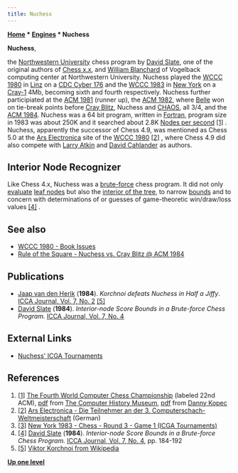```yaml
---
title: Nuchess
---
```

**[Home](Home "Home") \* [Engines](Engines "Engines") \* Nuchess**


**Nuchess**,  

the [Northwestern University](Northwestern_University "Northwestern University") chess program by [David Slate](David_Slate "David Slate"), one of the original authors of [Chess x.x](Chess_(Program) "Chess (Program)"), and [William Blanchard](William_Blanchard "William Blanchard") of Vogelback computing center at Northwestern University. Nuchess played the [WCCC 1980](WCCC_1980 "WCCC 1980") in [Linz](https://en.wikipedia.org/wiki/Linz) on a [CDC Cyber 176](CDC_Cyber "CDC Cyber") and the [WCCC 1983](WCCC_1983 "WCCC 1983") in [New York](https://en.wikipedia.org/wiki/New_York_City) on a [Cray-1](Cray-1 "Cray-1") 4Mb, becoming sixth and fourth respectively. Nuchess further participiated at the [ACM 1981](ACM_1981 "ACM 1981") (runner up), the [ACM 1982](ACM_1982 "ACM 1982"), where [Belle](Belle "Belle") won on tie-break points before [Cray Blitz](Cray_Blitz "Cray Blitz"), Nuchess and [CHAOS](CHAOS "CHAOS"), all 3/4, and the [ACM 1984](ACM_1984 "ACM 1984"). Nuchess was a 64 bit program, written in [Fortran](Fortran "Fortran"), program size in 1983 was about 250K and it searched about 2.8K [Nodes per second](Nodes_per_Second "Nodes per Second") <a id="cite-note-1" href="#cite-ref-1">[1]</a> . Nuchess, apparently the successor of Chess 4.9, was mentioned as Chess 5.0 at the [Ars Electronica](https://en.wikipedia.org/wiki/Ars_Electronica) site of the [WCCC 1980](WCCC_1980 "WCCC 1980") <a id="cite-note-2" href="#cite-ref-2">[2]</a> , where Chess 4.9 did also compete with [Larry Atkin](Larry_Atkin "Larry Atkin") and [David Cahlander](David_Cahlander "David Cahlander") as authors.



## Interior Node Recognizer


Like Chess 4.x, Nuchess was a [brute-force](Brute-Force "Brute-Force") chess program. It did not only [evaluate](Evaluation "Evaluation") [leaf nodes](Leaf_Node "Leaf Node") but also the [interior of the tree](Interior_Node_Recognizer "Interior Node Recognizer"), to narrow [bounds](Bound "Bound") and to concern with determinations of or guesses of game-theoretic win/draw/loss values <a id="cite-note-4" href="#cite-ref-4">[4]</a> .



## See also


* [WCCC 1980 - Book Issues](WCCC_1980#BookIssues "WCCC 1980")
* [Rule of the Square - Nuchess vs. Cray Blitz @ ACM 1984](Rule_of_the_Square#NuchessCrayBlitz "Rule of the Square")


## Publications


* [Jaap van den Herik](Jaap_van_den_Herik "Jaap van den Herik") (**1984**). *Korchnoi defeats Nuchess in Half a Jiffy*. [ICCA Journal, Vol. 7, No. 2](ICGA_Journal#7_2 "ICGA Journal") <a id="cite-note-5" href="#cite-ref-5">[5]</a>
* [David Slate](David_Slate "David Slate") (**1984**). *Interior-node Score Bounds in a Brute-force Chess Program.* [ICCA Journal, Vol. 7, No. 4](ICGA_Journal#7_4 "ICGA Journal")


## External Links


* [Nuchess' ICGA Tournaments](https://www.game-ai-forum.org/icga-tournaments/program.php?id=411)


## References


1. <a id="cite-ref-1" href="#cite-note-1">[1]</a> [The Fourth World Computer Chess Championship](http://www.computerhistory.org/chess/full_record.php?iid=doc-431614f6c8af8) (labeled 22nd ACM), [pdf](http://archive.computerhistory.org/projects/chess/related_materials/text/3-1%20and%203-2%20and%203-3%20and%204-3.1983_WCCC/1983-%20WCCC.062303061.sm.pdf) from [The Computer History Museum](The_Computer_History_Museum "The Computer History Museum"), [pdf](http://www.sci.brooklyn.cuny.edu/%7Ekopec/Publications/Publications/O_36_C.pdf) from [Danny Kopec](Danny_Kopec "Danny Kopec")
2. <a id="cite-ref-2" href="#cite-note-2">[2]</a> [Ars Electronica - Die Teilnehmer an der 3. Computerschach-Weltmeisterschaft](http://90.146.8.18/de/archives/festival_archive/festival_catalogs/festival_artikel.asp?iProjectID=9497) (German)
3. <a id="cite-ref-3" href="#cite-note-3">[3]</a> [New York 1983 - Chess - Round 3 - Game 1 (ICGA Tournaments)](https://www.game-ai-forum.org/icga-tournaments/round.php?tournament=65&round=3&id=1)
4. <a id="cite-ref-4" href="#cite-note-4">[4]</a> [David Slate](David_Slate "David Slate") (**1984**). *Interior-node Score Bounds in a Brute-force Chess Program.* [ICCA Journal, Vol. 7, No. 4](ICGA_Journal#7_4 "ICGA Journal"), pp. 184-192
5. <a id="cite-ref-5" href="#cite-note-5">[5]</a> [Viktor Korchnoi from Wikipedia](https://en.wikipedia.org/wiki/Viktor_Korchnoi)

**[Up one level](Engines "Engines")**







 
